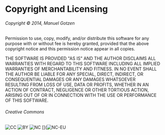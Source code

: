 # Copyright and Licensing  
###### Copyright &copy; 2014, Manuel Gotzen 

Permission to use, copy, modify, and/or distribute this software for any purpose with or without fee is hereby granted, provided that the above copyright notice and this permission notice appear in all copies.

THE SOFTWARE IS PROVIDED "AS IS" AND THE AUTHOR DISCLAIMS ALL WARRANTIES WITH REGARD TO THIS SOFTWARE INCLUDING ALL IMPLIED WARRANTIES OF MERCHANTABILITY AND FITNESS. IN NO EVENT SHALL THE AUTHOR BE LIABLE FOR ANY SPECIAL, DIRECT, INDIRECT, OR CONSEQUENTIAL DAMAGES OR ANY DAMAGES WHATSOEVER RESULTING FROM LOSS OF USE, DATA OR PROFITS, WHETHER IN AN ACTION OF CONTRACT, NEGLIGENCE OR OTHER TORTIOUS ACTION, ARISING OUT OF OR IN CONNECTION WITH THE USE OR PERFORMANCE OF THIS SOFTWARE.



###### Creative Commons
![CC](http://bit.ly/CC-ico-svg "Creative Commons")  ![BY](http://bit.ly/BY-ico-svg "Creative Commons")  ![NC](http://bit.ly/NC-ico-svg "Creative Commons")  [](![NC-EU](http://bit.ly/NC-EU-ico-svg "Creative Commons")




[gitHub]: http://bit.ly/gitHub-musikdenker  "Organization"  
[gitHub]: http://bit.ly/gitHub-gee  "Owner"  

[1]: http://bit.ly/ManuelGotzen  "facebook"  
